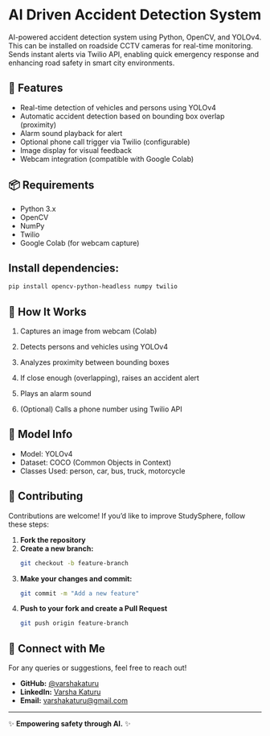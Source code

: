 # AI Driven Accident Detection System

AI-powered accident detection system using Python, OpenCV, and YOLOv4. This can be installed on roadside CCTV cameras for real-time monitoring. Sends instant alerts via Twilio API, enabling quick emergency response and enhancing road safety in smart city environments.

## 🚀 Features

-  Real-time detection of vehicles and persons using YOLOv4
-  Automatic accident detection based on bounding box overlap (proximity)
-  Alarm sound playback for alert
-  Optional phone call trigger via Twilio (configurable)
-  Image display for visual feedback
-  Webcam integration (compatible with Google Colab)


## 📦 Requirements

- Python 3.x
- OpenCV
- NumPy
- Twilio
- Google Colab (for webcam capture)

## Install dependencies:

```bash
pip install opencv-python-headless numpy twilio
```

## 📸 How It Works
1. Captures an image from webcam (Colab)

2. Detects persons and vehicles using YOLOv4

3. Analyzes proximity between bounding boxes

4. If close enough (overlapping), raises an accident alert

5. Plays an alarm sound

6. (Optional) Calls a phone number using Twilio API

## 🧠 Model Info
- Model: YOLOv4
- Dataset: COCO (Common Objects in Context)
- Classes Used: person, car, bus, truck, motorcycle

  
## 🤝 Contributing
Contributions are welcome! If you’d like to improve StudySphere, follow these steps:
1. **Fork the repository**
2. **Create a new branch:**
   ```bash
   git checkout -b feature-branch
   ```
3. **Make your changes and commit:**
   ```bash
   git commit -m "Add a new feature"
   ```
4. **Push to your fork and create a Pull Request**
   ```bash
   git push origin feature-branch
   ```


## 🎯 Connect with Me
For any queries or suggestions, feel free to reach out!
- **GitHub:** [@varshakaturu](https://github.com/varshakaturu)
- **LinkedIn:** [Varsha Katuru](https://linkedin.com/in/varshakaturu)
- **Email:** varshakaturu@gmail.com

---

✨ **Empowering safety through AI.** ✨
